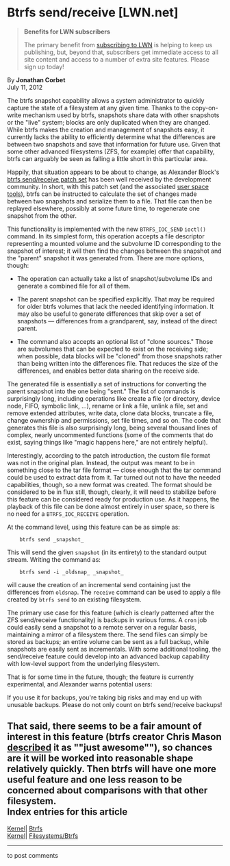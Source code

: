 # Btrfs send/receive [LWN.net]

> **Benefits for LWN subscribers**
> 
> The primary benefit from [subscribing to LWN](/Promo/nst-nag5/subscribe) is helping to keep us publishing, but, beyond that, subscribers get immediate access to all site content and access to a number of extra site features. Please sign up today! 

By **Jonathan Corbet**  
July 11, 2012 

The btrfs snapshot capability allows a system administrator to quickly capture the state of a filesystem at any given time. Thanks to the copy-on-write mechanism used by btrfs, snapshots share data with other snapshots or the "live" system; blocks are only duplicated when they are changed. While btrfs makes the creation and management of snapshots easy, it currently lacks the ability to efficiently determine what the differences are between two snapshots and save that information for future use. Given that some other advanced filesystems (ZFS, for example) offer that capability, btrfs can arguably be seen as falling a little short in this particular area. 

Happily, that situation appears to be about to change, as Alexander Block's [btrfs send/receive patch set](/Articles/505111/) has been well received by the development community. In short, with this patch set (and the associated [user space tools](/Articles/506278/)), btrfs can be instructed to calculate the set of changes made between two snapshots and serialize them to a file. That file can then be replayed elsewhere, possibly at some future time, to regenerate one snapshot from the other. 

This functionality is implemented with the new `BTRFS_IOC_SEND` `ioctl()` command. In its simplest form, this operation accepts a file descriptor representing a mounted volume and the subvolume ID corresponding to the snapshot of interest; it will then find the changes between the snapshot and the "parent" snapshot it was generated from. There are more options, though: 

  * The operation can actually take a list of snapshot/subvolume IDs and generate a combined file for all of them. 

  * The parent snapshot can be specified explicitly. That may be required for older btrfs volumes that lack the needed identifying information. It may also be useful to generate differences that skip over a set of snapshots — differences from a grandparent, say, instead of the direct parent. 

  * The command also accepts an optional list of "clone sources." Those are subvolumes that can be expected to exist on the receiving side; when possible, data blocks will be "cloned" from those snapshots rather than being written into the differences file. That reduces the size of the differences, and enables better data sharing on the receive side. 




The generated file is essentially a set of instructions for converting the parent snapshot into the one being "sent." The list of commands is surprisingly long, including operations like create a file (or directory, device node, FIFO, symbolic link, ...), rename or link a file, unlink a file, set and remove extended attributes, write data, clone data blocks, truncate a file, change ownership and permissions, set file times, and so on. The code that generates this file is also surprisingly long, being several thousand lines of complex, nearly uncommented functions (some of the comments that do exist, saying things like "magic happens here," are not entirely helpful). 

Interestingly, according to the patch introduction, the custom file format was not in the original plan. Instead, the output was meant to be in something close to the tar file format — close enough that the tar command could be used to extract data from it. Tar turned out not to have the needed capabilities, though, so a new format was created. The format should be considered to be in flux still, though, clearly, it will need to stabilize before this feature can be considered ready for production use. As it happens, the playback of this file can be done almost entirely in user space, so there is no need for a `BTRFS_IOC_RECEIVE` operation. 

At the command level, using this feature can be as simple as: 
    
    
        btrfs send _snapshot_
    

This will send the given `snapshot` (in its entirety) to the standard output stream. Writing the command as: 
    
    
        btrfs send -i _oldsnap_ _snapshot_
    

will cause the creation of an incremental send containing just the differences from `oldsnap`. The `receive` command can be used to apply a file created by `btrfs send` to an existing filesystem. 

The primary use case for this feature (which is clearly patterned after the ZFS send/receive functionality) is backups in various forms. A `cron` job could easily send a snapshot to a remote server on a regular basis, maintaining a mirror of a filesystem there. The send files can simply be stored as backups; an entire volume can be sent as a full backup, while snapshots are easily sent as incrementals. With some additional tooling, the send/receive feature could develop into an advanced backup capability with low-level support from the underlying filesystem. 

That is for some time in the future, though; the feature is currently experimental, and Alexander warns potential users: 

If you use it for backups, you're taking big risks and may end up with unusable backups. Please do not only count on btrfs send/receive backups! 

That said, there seems to be a fair amount of interest in this feature (btrfs creator Chris Mason [described](/Articles/506280/) it as ""just awesome""), so chances are it will be worked into reasonable shape relatively quickly. Then btrfs will have one more useful feature and one less reason to be concerned about comparisons with that other filesystem.  
Index entries for this article  
---  
[Kernel](/Kernel/Index)| [Btrfs](/Kernel/Index#Btrfs)  
[Kernel](/Kernel/Index)| [Filesystems/Btrfs](/Kernel/Index#Filesystems-Btrfs)  
  


* * *

to post comments 

